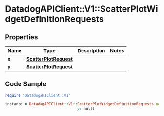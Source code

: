 # DatadogAPIClient::V1::ScatterPlotWidgetDefinitionRequests

## Properties

Name | Type | Description | Notes
------------ | ------------- | ------------- | -------------
**x** | [**ScatterPlotRequest**](ScatterPlotRequest.md) |  | 
**y** | [**ScatterPlotRequest**](ScatterPlotRequest.md) |  | 

## Code Sample

```ruby
require 'DatadogAPIClient::V1'

instance = DatadogAPIClient::V1::ScatterPlotWidgetDefinitionRequests.new(x: null,
                                 y: null)
```


